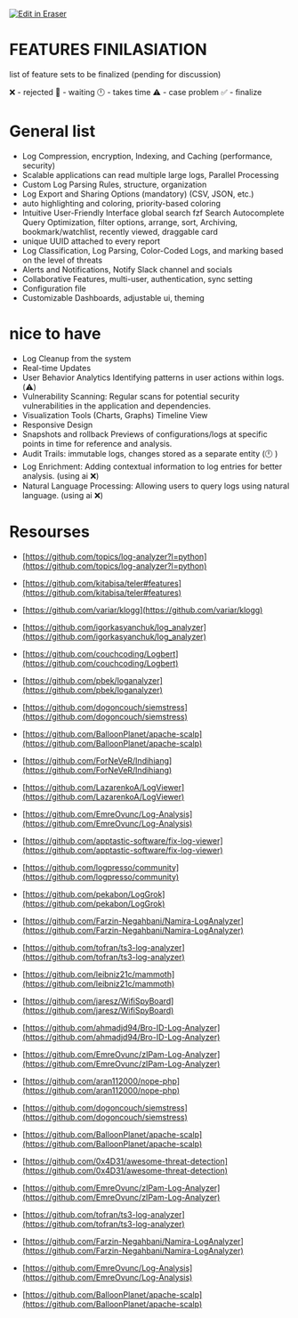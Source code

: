 <p><a target="_blank" href="https://app.eraser.io/workspace/joqkTxzhnzGMOs9se2ym" id="edit-in-eraser-github-link"><img alt="Edit in Eraser" src="https://firebasestorage.googleapis.com/v0/b/second-petal-295822.appspot.com/o/images%2Fgithub%2FOpen%20in%20Eraser.svg?alt=media&amp;token=968381c8-a7e7-472a-8ed6-4a6626da5501"></a></p>



# FEATURES FINILASIATION
list of feature sets to be finalized (pending for discussion)

❌ - rejected 🚧 - waiting 🕛 - takes time ⚠️ - case problem ✅ - finalize

# General list
- Log Compression, encryption, Indexing, and Caching (performance, security)
- Scalable applications can read multiple large logs, Parallel Processing 
- Custom Log Parsing Rules, structure, organization 
- Log Export and Sharing Options (mandatory) (CSV, JSON, etc.) 
- auto highlighting and coloring, priority-based coloring
- Intuitive User-Friendly Interface global search fzf Search Autocomplete Query Optimization, filter options, arrange, sort, Archiving, bookmark/watchlist, recently viewed, draggable card
- unique UUID attached to every report
- Log Classification, Log Parsing, Color-Coded Logs, and marking based on the level of threats 
- Alerts and Notifications, Notify Slack channel and socials 
- Collaborative Features, multi-user, authentication, sync setting
- Configuration file 
- Customizable Dashboards, adjustable ui, theming
# nice to have
- Log Cleanup from the system
- Real-time Updates 
- User Behavior Analytics Identifying patterns in user actions within logs. (⚠️)
- Vulnerability Scanning: Regular scans for potential security vulnerabilities in the application and dependencies.
- Visualization Tools (Charts, Graphs) Timeline View
- Responsive Design
- Snapshots and rollback Previews of configurations/logs at specific points in time for reference and analysis.
- Audit Trails: immutable logs, changes stored as a separate entity (🕛 )
- Log Enrichment: Adding contextual information to log entries for better analysis. (using ai ❌)
- Natural Language Processing: Allowing users to query logs using natural language. (using ai ❌)


# Resourses


- [﻿https://github.com/topics/log-analyzer?l=python](https://github.com/topics/log-analyzer?l=python) 

- [﻿https://github.com/kitabisa/teler#features](https://github.com/kitabisa/teler#features) 
- [﻿https://github.com/variar/klogg](https://github.com/variar/klogg) 
- [﻿https://github.com/igorkasyanchuk/log_analyzer](https://github.com/igorkasyanchuk/log_analyzer) 
- [﻿https://github.com/couchcoding/Logbert](https://github.com/couchcoding/Logbert) 
- [﻿https://github.com/pbek/loganalyzer](https://github.com/pbek/loganalyzer) 
- [﻿https://github.com/dogoncouch/siemstress](https://github.com/dogoncouch/siemstress) 
- [﻿https://github.com/BalloonPlanet/apache-scalp](https://github.com/BalloonPlanet/apache-scalp) 
- [﻿https://github.com/ForNeVeR/Indihiang](https://github.com/ForNeVeR/Indihiang) 
- [﻿https://github.com/LazarenkoA/LogViewer](https://github.com/LazarenkoA/LogViewer) 
- [﻿https://github.com/EmreOvunc/Log-Analysis](https://github.com/EmreOvunc/Log-Analysis) 
- [﻿https://github.com/apptastic-software/fix-log-viewer](https://github.com/apptastic-software/fix-log-viewer) 
- [﻿https://github.com/logpresso/community](https://github.com/logpresso/community) 
- [﻿https://github.com/pekabon/LogGrok](https://github.com/pekabon/LogGrok) 
- [﻿https://github.com/Farzin-Negahbani/Namira-LogAnalyzer](https://github.com/Farzin-Negahbani/Namira-LogAnalyzer) 
- [﻿https://github.com/tofran/ts3-log-analyzer](https://github.com/tofran/ts3-log-analyzer) 
- [﻿https://github.com/leibniz21c/mammoth](https://github.com/leibniz21c/mammoth) 
- [﻿https://github.com/jaresz/WifiSpyBoard](https://github.com/jaresz/WifiSpyBoard) 
- [﻿https://github.com/ahmadjd94/Bro-ID-Log-Analyzer](https://github.com/ahmadjd94/Bro-ID-Log-Analyzer) 
- [﻿https://github.com/EmreOvunc/zIPam-Log-Analyzer](https://github.com/EmreOvunc/zIPam-Log-Analyzer) 
- [﻿https://github.com/aran112000/nope-php](https://github.com/aran112000/nope-php) 
- [﻿https://github.com/dogoncouch/siemstress](https://github.com/dogoncouch/siemstress) 
- [﻿https://github.com/BalloonPlanet/apache-scalp](https://github.com/BalloonPlanet/apache-scalp) 
- [﻿https://github.com/0x4D31/awesome-threat-detection](https://github.com/0x4D31/awesome-threat-detection) 
- [﻿https://github.com/EmreOvunc/zIPam-Log-Analyzer](https://github.com/EmreOvunc/zIPam-Log-Analyzer) 
- [﻿https://github.com/tofran/ts3-log-analyzer](https://github.com/tofran/ts3-log-analyzer) 
- [﻿https://github.com/Farzin-Negahbani/Namira-LogAnalyzer](https://github.com/Farzin-Negahbani/Namira-LogAnalyzer) 
- [﻿https://github.com/EmreOvunc/Log-Analysis](https://github.com/EmreOvunc/Log-Analysis) 
- [﻿https://github.com/BalloonPlanet/apache-scalp](https://github.com/BalloonPlanet/apache-scalp) 
 






<!--- Eraser file: https://app.eraser.io/workspace/joqkTxzhnzGMOs9se2ym --->